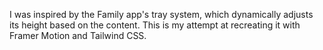 I was inspired by the Family app's tray system, which dynamically adjusts its height based on the content. This is my attempt at recreating it with Framer Motion and Tailwind CSS.
